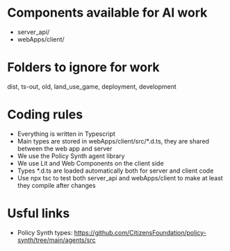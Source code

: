 # Components available for AI work
- server_api/
- webApps/client/

# Folders to ignore for work
dist, ts-out, old, land_use_game, deployment, development

# Coding rules
- Everything is written in Typescript
- Main types are stored in webApps/client/src/*.d.ts, they are shared between the web app and server
- We use the Policy Synth agent library
- We use Lit and Web Components on the client side
- Types *.d.ts are loaded automatically both for server and client code
- Use npx tsc to test both server_api and webApps/client to make at least they compile after changes

# Usful links
- Policy Synth types: https://github.com/CitizensFoundation/policy-synth/tree/main/agents/src
